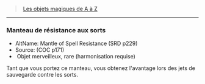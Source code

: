 ﻿---
!MagicItem
Type: Objet merveilleux
Rarity: rare
Attunement: harmonisation requise
Id: magicitems_az_hd.md#manteau-de-résistance-aux-sorts
ParentLink: magicitems_az_hd.md#les-objets-magiques-de-a-à-z
Name: Manteau de résistance aux sorts
ParentName: Les objets magiques de A à Z
NameLevel: 3
AltName: Mantle of Spell Resistance (SRD p229)
Source: (COC p171)
Attributes: {}
---
> [Les objets magiques de A à Z](hd_magicitems_az_les_objets_magiques_de_a_a_z.md)

---

### Manteau de résistance aux sorts

- AltName: Mantle of Spell Resistance (SRD p229)
- Source: (COC p171)
-  Objet merveilleux, rare (harmonisation requise)

Tant que vous portez ce manteau, vous obtenez l'avantage lors des jets de sauvegarde contre les sorts.

